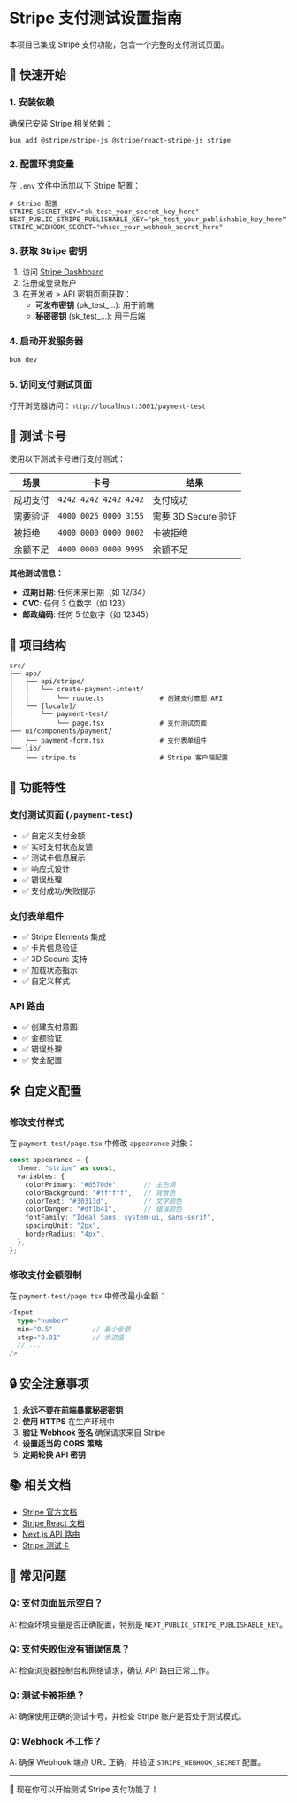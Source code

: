 # Stripe 支付测试设置指南

本项目已集成 Stripe 支付功能，包含一个完整的支付测试页面。

## 🚀 快速开始

### 1. 安装依赖

确保已安装 Stripe 相关依赖：

```bash
bun add @stripe/stripe-js @stripe/react-stripe-js stripe
```

### 2. 配置环境变量

在 `.env` 文件中添加以下 Stripe 配置：

```env
# Stripe 配置
STRIPE_SECRET_KEY="sk_test_your_secret_key_here"
NEXT_PUBLIC_STRIPE_PUBLISHABLE_KEY="pk_test_your_publishable_key_here"
STRIPE_WEBHOOK_SECRET="whsec_your_webhook_secret_here"
```

### 3. 获取 Stripe 密钥

1. 访问 [Stripe Dashboard](https://dashboard.stripe.com/)
2. 注册或登录账户
3. 在开发者 > API 密钥页面获取：
   - **可发布密钥** (pk_test_...): 用于前端
   - **秘密密钥** (sk_test_...): 用于后端

### 4. 启动开发服务器

```bash
bun dev
```

### 5. 访问支付测试页面

打开浏览器访问：`http://localhost:3001/payment-test`

## 🧪 测试卡号

使用以下测试卡号进行支付测试：

| 场景 | 卡号 | 结果 |
|------|------|------|
| 成功支付 | `4242 4242 4242 4242` | 支付成功 |
| 需要验证 | `4000 0025 0000 3155` | 需要 3D Secure 验证 |
| 被拒绝 | `4000 0000 0000 0002` | 卡被拒绝 |
| 余额不足 | `4000 0000 0000 9995` | 余额不足 |

**其他测试信息：**
- **过期日期**: 任何未来日期（如 12/34）
- **CVC**: 任何 3 位数字（如 123）
- **邮政编码**: 任何 5 位数字（如 12345）

## 📁 项目结构

```
src/
├── app/
│   ├── api/stripe/
│   │   └── create-payment-intent/
│   │       └── route.ts              # 创建支付意图 API
│   └── [locale]/
│       └── payment-test/
│           └── page.tsx              # 支付测试页面
├── ui/components/payment/
│   └── payment-form.tsx              # 支付表单组件
└── lib/
    └── stripe.ts                     # Stripe 客户端配置
```

## 🔧 功能特性

### 支付测试页面 (`/payment-test`)

- ✅ 自定义支付金额
- ✅ 实时支付状态反馈
- ✅ 测试卡信息展示
- ✅ 响应式设计
- ✅ 错误处理
- ✅ 支付成功/失败提示

### 支付表单组件

- ✅ Stripe Elements 集成
- ✅ 卡片信息验证
- ✅ 3D Secure 支持
- ✅ 加载状态指示
- ✅ 自定义样式

### API 路由

- ✅ 创建支付意图
- ✅ 金额验证
- ✅ 错误处理
- ✅ 安全配置

## 🛠️ 自定义配置

### 修改支付样式

在 `payment-test/page.tsx` 中修改 `appearance` 对象：

```typescript
const appearance = {
  theme: "stripe" as const,
  variables: {
    colorPrimary: "#0570de",      // 主色调
    colorBackground: "#ffffff",   // 背景色
    colorText: "#30313d",         // 文字颜色
    colorDanger: "#df1b41",       // 错误颜色
    fontFamily: "Ideal Sans, system-ui, sans-serif",
    spacingUnit: "2px",
    borderRadius: "4px",
  },
};
```

### 修改支付金额限制

在 `payment-test/page.tsx` 中修改最小金额：

```typescript
<Input
  type="number"
  min="0.5"          // 最小金额
  step="0.01"        // 步进值
  // ...
/>
```

## 🔒 安全注意事项

1. **永远不要在前端暴露秘密密钥**
2. **使用 HTTPS** 在生产环境中
3. **验证 Webhook 签名** 确保请求来自 Stripe
4. **设置适当的 CORS 策略**
5. **定期轮换 API 密钥**

## 📚 相关文档

- [Stripe 官方文档](https://stripe.com/docs)
- [Stripe React 文档](https://stripe.com/docs/stripe-js/react)
- [Next.js API 路由](https://nextjs.org/docs/api-routes/introduction)
- [Stripe 测试卡](https://stripe.com/docs/testing#cards)

## 🐛 常见问题

### Q: 支付页面显示空白？
A: 检查环境变量是否正确配置，特别是 `NEXT_PUBLIC_STRIPE_PUBLISHABLE_KEY`。

### Q: 支付失败但没有错误信息？
A: 检查浏览器控制台和网络请求，确认 API 路由正常工作。

### Q: 测试卡被拒绝？
A: 确保使用正确的测试卡号，并检查 Stripe 账户是否处于测试模式。

### Q: Webhook 不工作？
A: 确保 Webhook 端点 URL 正确，并验证 `STRIPE_WEBHOOK_SECRET` 配置。

---

🎉 现在你可以开始测试 Stripe 支付功能了！